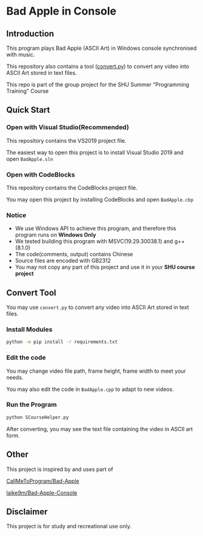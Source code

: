 # Bad Apple in Console

## **Introduction**

This program plays Bad Apple (ASCII Art) in Windows console synchronised with music.

This repository also contains a tool ([convert.py](convert.py)) to convert any video into ASCII Art stored in text files.

This repo is part of the group project for the SHU Summer "Programming Training" Course

## **Quick Start**

### **Open with Visual Studio(Recommended)**

This repository contains the VS2019 project file.

The easiest way to open this project is to install Visual Studio 2019 and open `BadApple.sln`

### **Open with CodeBlocks**

This repository contains the CodeBlocks project file.

You may open this project by installing CodeBlocks and open `BadApple.cbp`

### **Notice**

- We use Windows API to achieve this program, and therefore this program runs on **Windows Only**
- We tested building this program with MSVC(19.29.30038.1) and g++(8.1.0)
- The code(comments, output) contains Chinese
- Source files are encoded with GB2312
- You may not copy any part of this project and use it in your **SHU course project**

## **Convert Tool**

You may use `convert.py` to convert any video into ASCII Art stored in text files.

### **Install Modules**

```bash
python -m pip install -r requirements.txt
```

### **Edit the code**

You may change video file path, frame height, frame width to meet your needs.

You may also edit the code in `BadApple.cpp` to adapt to new videos.

### **Run the Program**

```bash
python SCourseHelper.py
```

After converting, you may see the text file containing the video in ASCII art form.

## **Other**

This project is inspired by and uses part of

 [CallMeToProgram/Bad-Apple](https://github.com/CallMeToProgram/Bad-Apple)

 [laike9m/Bad-Apple-Console](https://github.com/laike9m/Bad-Apple-Console)

## **Disclaimer**

This project is for study and recreational use only.
